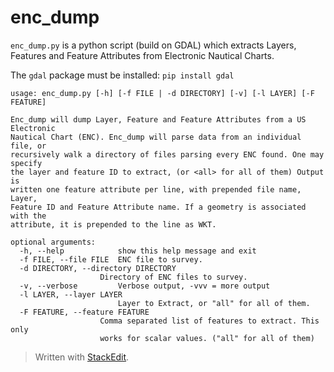 ﻿# enc_dump

`enc_dump.py` is a python script (build on GDAL) which extracts Layers, Features and Feature Attributes from Electronic Nautical Charts.

The `gdal` package must be installed:  `pip install gdal`





	usage: enc_dump.py [-h] [-f FILE | -d DIRECTORY] [-v] [-l LAYER] [-F FEATURE]

	Enc_dump will dump Layer, Feature and Feature Attributes from a US Electronic
	Nautical Chart (ENC). Enc_dump will parse data from an individual file, or
	recursively walk a directory of files parsing every ENC found. One may specify
	the layer and feature ID to extract, (or <all> for all of them) Output is
	written one feature attribute per line, with prepended file name, Layer,
	Feature ID and Feature Attribute name. If a geometry is associated with the
	attribute, it is prepended to the line as WKT.

	optional arguments:
	  -h, --help            show this help message and exit
	  -f FILE, --file FILE  ENC file to survey.
	  -d DIRECTORY, --directory DIRECTORY
                        Directory of ENC files to survey.
	  -v, --verbose         Verbose output, -vvv = more output
	  -l LAYER, --layer LAYER
	                        Layer to Extract, or "all" for all of them.
	  -F FEATURE, --feature FEATURE
                        Comma separated list of features to extract. This only
                        works for scalar values. ("all" for all of them)

> Written with [StackEdit](https://stackedit.io/).
